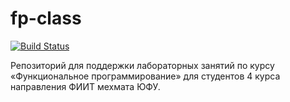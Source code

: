 fp-class
========
[![Build Status](https://travis-ci.org/dummer/fp-class.svg?branch=master)](https://travis-ci.org/dummer/fp-class)

Репозиторий для поддержки лабораторных занятий по курсу «Функциональное программирование» для студентов 4 курса направления ФИИТ мехмата ЮФУ.
